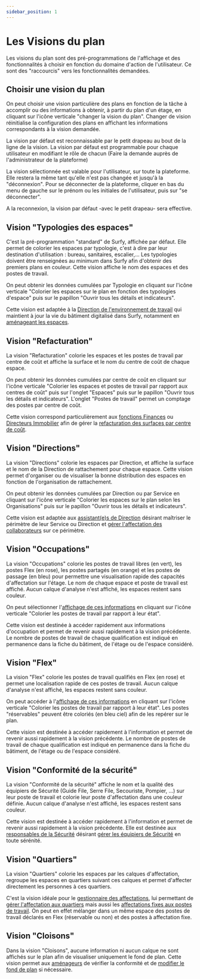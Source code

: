 ```yaml
---
sidebar_position: 1
---
```


# Les Visions du plan

Les visions du plan sont des pré-programmations de l'affichage et des fonctionnalités à choisir en fonction du domaine d'action de l'utilisateur. Ce sont des "raccourcis" vers les fonctionnalités demandées.

<Youtube code="C-0l8So1Uto"/>



## Choisir une vision du plan

On peut choisir une vision particulière des plans en fonction de la tâche à accomplir ou des informations à obtenir, à partir du plan d'un étage, en cliquant sur l'icône verticale "changer la vision du plan".
Changer de vision réinitialise la configuration des plans en affichant les informations correspondants à la vision demandée.



La vision par défaut est reconnaissable par le petit drapeau au bout de la ligne de la vision. La vision par défaut est programmable pour chaque utilisateur en modifiant le rôle de chacun (Faire la demande auprès de l'administrateur de la plateforme)

La vision sélectionnée est valable pour l'utilisateur, sur toute la plateforme. Elle restera la même tant qu'elle n'est pas changée et jusqu'à la "déconnexion".
Pour se déconnecter de la plateforme, cliquer en bas du menu de gauche sur le prénom ou les initiales de l'utilisateur, puis sur "se déconnecter".

A la reconnexion, la vision par défaut -avec le petit drapeau- sera effective.

## Vision "Typologies des espaces"

C'est la pré-programmation "standard" de Surfy, affichée par défaut.
Elle permet de colorier les espaces par typologie, c'est à dire par leur destination d'utilisation : bureau, sanitaires, escalier,...
Les typologies doivent être renseignées au minimum dans Surfy afin d'obtenir des premiers plans en couleur.
Cette vision affiche le nom des espaces et des postes de travail.

On peut obtenir les données cumulées par Typologie en cliquant sur l'icône verticale "Colorier les espaces sur le plan en fonction des typologies d'espace" puis sur le papillon "Ouvrir tous les détails et indicateurs".

Cette vision est adaptée à la [Direction de l'environnement de travail](https://www.surfy.pro/ug/environnement-de-travail) qui maintient à jour la vie du bâtiment digitalisé dans Surfy, notamment en [aménageant les espaces](/docs/courses/digitalize/digicourse.md).

## Vision "Refacturation"

La vision "Refacturation" colorie les espaces et les postes de travail par centre de coût et affiche la surface et le nom du centre de coût de chaque espace.

On peut obtenir les données cumulées par centre de coût en cliquant sur l'icône verticale "Colorier les espaces et postes de travail par rapport aux centres de coût" puis sur l'onglet "Espaces" puis sur le papillon "Ouvrir tous les détails et indicateurs".
L'onglet "Postes de travail" permet un comptage des postes par centre de coût.

Cette vision correspond particulièrement aux [fonctions Finances](https://www.surfy.pro/ug/fonction-finances) ou [Directeurs Immobilier](https://www.surfy.pro/ug/direction-immobiliere) afin de gérer la [refacturation des surfaces par centre de coût](/docs/tutorials/cost-distribution-by-cost-center/create.md).


## Vision "Directions"

La vision "Directions" colorie les espaces par Direction, et affiche la surface et le nom de la Direction de rattachement pour chaque espace.
Cette vision permet d'organiser ou de visualiser la bonne distribution des espaces en fonction de l'organisation de rattachement.

On peut obtenir les données cumulées par Direction ou par Service en cliquant sur l'icône verticale "Colorier les espaces sur le plan selon les Organisations" puis sur le papillon "Ouvrir tous les détails et indicateurs".

Cette vision est adaptée aux [assistant(e)s de Direction](https://www.surfy.pro/ff/affecter-les-collaborateurs) désirant maîtriser le périmètre de leur Service ou Direction et [gérer l'affectation des collaborateurs](/docs/tutorials/category/affectations-aux-postes-de-travail) sur ce périmètre.

## Vision "Occupations"

La vision "Occupations" colorie les postes de travail libres (en vert), les postes Flex (en rose), les postes partagés (en orange) et les postes de passage (en bleu) pour permettre une visualisation rapide des capacités d'affectation sur l'étage.
Le nom de chaque espace et poste de travail est affiché.
Aucun calque d'analyse n'est affiché, les espaces restent sans couleur.

On peut sélectionner l'[affichage de ces informations](/docs/courses/views/2Dviews.md#afficher-l%C3%A9tat-des-postes-de-travail-sur-le-plan) en cliquant sur l'icône verticale "Colorier les postes de travail par rapport à leur état".

Cette vision est destinée à accéder rapidement aux informations d'occupation et permet de revenir aussi rapidement à la vision précédente.
Le nombre de postes de travail de chaque qualification est indiqué en permanence dans la fiche du bâtiment, de l'étage ou de l'espace considéré.

## Vision "Flex"

La vision "Flex" colorie les postes de travail qualifiés en Flex (en rose) et permet une localisation rapide de ces postes de travail.
Aucun calque d'analyse n'est affiché, les espaces restent sans couleur.

On peut accéder à l'[affichage de ces informations](/docs/courses/views/2Dviews.md#afficher-l%C3%A9tat-des-postes-de-travail-sur-le-plan) en cliquant sur l'icône verticale "Colorier les postes de travail par rapport à leur état".
Les postes "réservables" peuvent être coloriés (en bleu ciel) afin de les repérer sur le plan.

Cette vision est destinée à accéder rapidement à l'information et permet de revenir aussi rapidement à la vision précédente.
Le nombre de postes de travail de chaque qualification est indiqué en permanence dans la fiche du bâtiment, de l'étage ou de l'espace considéré.

## Vision "Conformité de la sécurité"

La vision "Conformité de la sécurité" affiche le nom et la qualité des équipiers de Sécurité (Guide File, Serre File, Secouriste, Pompier, ...) sur leur poste de travail et colorie leur poste d'affectation dans une couleur définie.
Aucun calque d'analyse n'est affiché, les espaces restent sans couleur.

Cette vision est destinée à accéder rapidement à l'information et permet de revenir aussi rapidement à la vision précédente.
Elle est destinée aux [responsables de la Sécurité](https://www.surfy.pro/ug/sante-et-securite) désirant [gérer les équipiers de Sécurité](/docs/tutorials/person/personSecurityProfile/list.md#visualiser-les-profils-s%C3%A9curit%C3%A9-sur-les-plans) en toute sérénité.


## Vision "Quartiers"

La vision "Quartiers" colorie les espaces par les calques d'affectation, regroupe les espaces en quartiers suivant ces calques et permet d'affecter directement les personnes à ces quartiers.

C'est la vision idéale pour le [gestionnaire des affectations](https://www.surfy.pro/ff/affecter-les-collaborateurs), lui permettant de [gérer l'affectation aux quartiers](/docs/tutorials/affectations/dimensiontoperson/create.md) mais aussi les [affectations fixes aux postes de travail](/docs/tutorials/affectations/workplaceaffectation/create.md).
On peut en effet mélanger dans un même espace des postes de travail déclarés en Flex (réservable ou non) et des postes à affectation fixe.


## Vision "Cloisons"

Dans la vision "Cloisons", aucune information ni aucun calque ne sont affichés sur le plan afin de visualiser uniquement le fond de plan.
Cette vision permet aux [aménageurs](https://www.surfy.pro/ff/amenager-et-optimiser-les-espaces) de vérifier la conformité et de [modifier le fond de plan](/docs/tutorials/surfaces/background/edit.md) si nécessaire.


